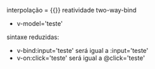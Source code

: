 interpolação = {{}}
reatividade two-way-bind

- v-model='teste'

sintaxe reduzidas:
- v-bind:input='teste' será igual a :input='teste'
- v-on:click='teste' será igual a @click='teste'

